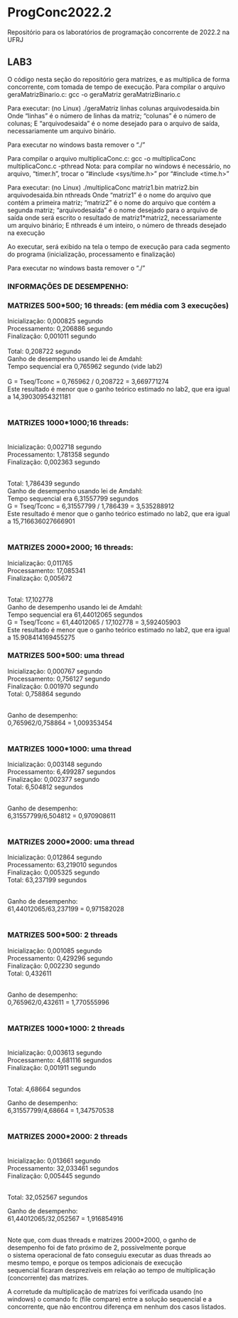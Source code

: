 # ProgConc2022.2
Repositório para os laboratórios de programação concorrente de 2022.2 na UFRJ
## LAB3

O código nesta seção do repositório gera matrizes, e as multiplica de forma concorrente, com tomada de tempo de execução.
Para compilar o arquivo geraMatrizBinario.c:
gcc -o geraMatriz geraMatrizBinario.c 

Para executar:
(no Linux)
./geraMatriz linhas colunas arquivodesaida.bin
Onde “linhas” é o número de linhas da matriz;
“colunas” é o número de colunas;
E “arquivodesaida” é o nome desejado para o arquivo de saída, necessariamente um arquivo binário.

Para executar no windows basta remover o “./”

Para compilar o arquivo multiplicaConc.c:
gcc -o multiplicaConc multiplicaConc.c -pthread
Nota: para compilar no windows é necessário, no arquivo, “timer.h”, trocar o “#include <sys/time.h>” por “#include <time.h>” 

Para executar:
(no Linux)
./multiplicaConc matriz1.bin matriz2.bin arquivodesaida.bin nthreads
Onde “matriz1” é o nome do arquivo que contém a primeira matriz;
“matriz2” é o nome do arquivo que contém a segunda matriz;
“arquivodesaida” é o nome desejado para o arquivo de saída onde será escrito o resultado de matriz1*matriz2, necessariamente um arquivo binário;
E nthreads é um inteiro, o número de threads desejado na execução

Ao executar, será exibido na tela o tempo de execução para cada segmento do programa (inicialização, processamento e finalização)

Para executar no windows basta remover o “./”


### INFORMAÇÕES DE DESEMPENHO:

### MATRIZES 500*500; 16 threads: (em média com 3 execuções)<br>
Inicialização: 0,000825 segundo<br>
Processamento: 0,206886 segundo<br>
Finalização: 0,001011 segundo<br>
<br>
Total: 0,208722 segundo<br> 
Ganho de desempenho usando lei de Amdahl:<br>
Tempo sequencial era 0,765962 segundo (vide lab2)<br>
<br>
G = Tseq/Tconc =  0,765962 / 0,208722 = 3,669771274<br>
Este resultado é menor que o ganho teórico estimado no lab2, que era igual a 14,39030954321181<br><br>

### MATRIZES 1000*1000;16 threads:<br><br>

Inicialização: 0,002718 segundo<br>
Processamento: 1,781358 segundo<br>
Finalização: 0,002363 segundo<br><br>

Total: 1,786439 segundo<br>
Ganho de desempenho usando lei de Amdahl:<br>
Tempo sequencial era 6,31557799 segundos<br>
G = Tseq/Tconc =  6,31557799 / 1,786439  = 3,535288912<br>
Este resultado é menor que o ganho teórico estimado no lab2, que era igual a 15,716636027666901<br><br>

### MATRIZES 2000*2000; 16 threads:<br>
Inicialização: 0,011765<br>
Processamento: 17,085341<br>
Finalização: 0,005672<br><br>

Total: 17,102778<br>
Ganho de desempenho usando lei de Amdahl:<br>
Tempo sequencial era 61,44012065 segundos<br>
G = Tseq/Tconc =  61,44012065 / 17,102778 = 3,592405903<br>
Este resultado é menor que o ganho teórico estimado no lab2, que era igual a 15.908414169455275<br>

### MATRIZES 500*500: uma thread<br>
Inicialização: 0,000767 segundo<br>
Processamento: 0,756127 segundo<br>
Finalização: 0.001970 segundo<br>
Total: 0,758864 segundo<br><br>

Ganho de desempenho:<br>
0,765962/0,758864 = 1,009353454<br><br>

### MATRIZES 1000*1000: uma thread<br>
Inicialização: 0,003148 segundo<br>
Processamento: 6,499287 segundos<br>
Finalização: 0,002377 segundo<br>
Total: 6,504812 segundos<br><br>

Ganho de desempenho:<br>
6,31557799/6,504812 = 0,970908611<br><br>

### MATRIZES 2000*2000: uma thread<br>
Inicialização: 0,012864 segundo<br>
Processamento: 63,219010 segundos<br>
Finalização: 0,005325 segundo<br>
Total: 63,237199 segundos<br><br>

Ganho de desempenho:<br>
61,44012065/63,237199 = 0,971582028<br><br> 

### MATRIZES 500*500: 2 threads<br>
Inicialização: 0,001085 segundo<br>
Processamento: 0,429296 segundo<br>
Finalização: 0,002230 segundo<br>
Total: 0,432611<br><br>

Ganho de desempenho:<br>
0,765962/0,432611 = 1,770555996<br><br>

### MATRIZES 1000*1000: 2 threads<br><br>

Inicialização: 0,003613 segundo<br>
Processamento: 4,681116 segundos<br>
Finalização: 0,001911 segundo<br><br>

Total: 4,68664 segundos<br>

Ganho de desempenho:<br>
6,31557799/4,68664 = 1,347570538<br><br> 

### MATRIZES 2000*2000: 2 threads<br><br>

Inicialização: 0,013661 segundo<br>
Processamento: 32,033461 segundos<br>
Finalização: 0,005445 segundo<br><br>

Total: 32,052567 segundos<br>

Ganho de desempenho:<br>
61,44012065/32,052567 = 1,916854916<br><br>  

Note que, com duas threads e matrizes 2000*2000, o ganho de desempenho foi de fato próximo de 2, possivelmente porque<br>
o sistema operacional de fato conseguiu executar as duas threads ao mesmo tempo, e porque os tempos adicionais de execução<br>
sequencial ficaram desprezíveis em relação ao tempo de multiplicação (concorrente) das matrizes.

A corretude da multiplicação de matrizes foi verificada usando (no windows) o comando fc (file compare) entre a solução sequencial e a concorrente, que não encontrou diferença em nenhum dos casos listados.
